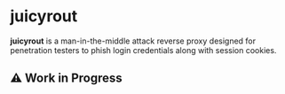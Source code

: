 # juicyrout

**juicyrout** is a man-in-the-middle attack reverse proxy designed for penetration testers to phish login credentials along with session cookies.

## :warning: Work in Progress